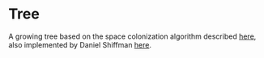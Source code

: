 
# Tree

A growing tree based on the space colonization algorithm described [here](http://algorithmicbotany.org/papers/colonization.egwnp2007.large.pdf), also implemented by Daniel Shiffman [here](https://www.youtube.com/watch?v=kKT0v3qhIQY).
